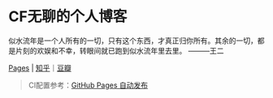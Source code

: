 
# CF无聊的个人博客

似水流年是一个人所有的一切，只有这个东西，才真正归你所有。其余的一切，都是片刻的欢娱和不幸，转眼间就已跑到似水流年里去里。            ———王二

[Pages](https://chendot.github.io/home/) | [知乎](https://www.zhihu.com/people/chendot)｜[豆瓣](https://www.douban.com/people/chendot/)

> CI配置参考：[GitHub Pages 自动发布](https://gohugo.io/hosting-and-deployment/hosting-on-github/)
